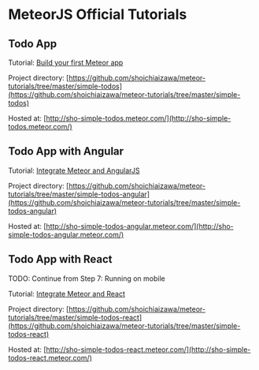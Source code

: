 MeteorJS Official Tutorials
============================

Todo App
--------

Tutorial: [Build your first Meteor app](https://www.meteor.com/tutorials/blaze/creating-an-app)

Project directory: [https://github.com/shoichiaizawa/meteor-tutorials/tree/master/simple-todos](https://github.com/shoichiaizawa/meteor-tutorials/tree/master/simple-todos)

Hosted at: [http://sho-simple-todos.meteor.com/](http://sho-simple-todos.meteor.com/)

Todo App with Angular
---------------------

Tutorial: [Integrate Meteor and AngularJS](https://www.meteor.com/tutorials/angular/creating-an-app)

Project directory: [https://github.com/shoichiaizawa/meteor-tutorials/tree/master/simple-todos-angular](https://github.com/shoichiaizawa/meteor-tutorials/tree/master/simple-todos-angular)

Hosted at: [http://sho-simple-todos-angular.meteor.com/](http://sho-simple-todos-angular.meteor.com/)

Todo App with React
-------------------

TODO: Continue from Step 7: Running on mobile

Tutorial: [Integrate Meteor and React](https://www.meteor.com/tutorials/react/creating-an-app)

Project directory: [https://github.com/shoichiaizawa/meteor-tutorials/tree/master/simple-todos-react](https://github.com/shoichiaizawa/meteor-tutorials/tree/master/simple-todos-react)

Hosted at: [http://sho-simple-todos-react.meteor.com/](http://sho-simple-todos-react.meteor.com/)
